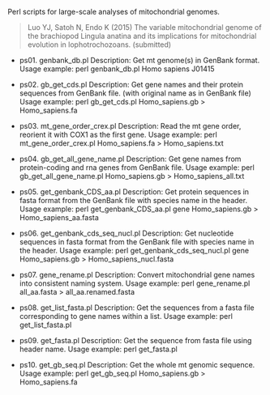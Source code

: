 Perl scripts for large-scale analyses of mitochondrial genomes.


> Luo YJ, Satoh N, Endo K (2015) The variable mitochondrial genome of the brachiopod Lingula anatina and its implications for mitochondrial evolution in lophotrochozoans. (submitted)

* ps01. genbank_db.pl
Description: Get mt genome(s) in GenBank format.
Usage example: perl genbank_db.pl Homo sapiens J01415

* ps02. gb_get_cds.pl
Description: Get gene names and their protein sequences from GenBank file. (with original name as in GenBank file)
Usage example: perl gb_get_cds.pl Homo_sapiens.gb > Homo_sapiens.fa

* ps03. mt_gene_order_crex.pl
Description: Read the mt gene order, reorient it with COX1 as the first gene.
Usage example: perl mt_gene_order_crex.pl Homo_sapiens.fa > Homo_sapiens.txt

* ps04. gb_get_all_gene_name.pl
Description: Get gene names from protein-coding and rna genes from GenBank file.
Usage example: perl gb_get_all_gene_name.pl Homo_sapiens.gb > Homo_sapiens_all.txt

* ps05. get_genbank_CDS_aa.pl
Description: Get protein sequences in fasta format from the GenBank file with species name in the header.
Usage example: perl get_genbank_CDS_aa.pl gene Homo_sapiens.gb > Homo_sapiens_aa.fasta

* ps06. get_genbank_cds_seq_nucl.pl
Description: Get nucleotide sequences in fasta format from the GenBank file with species name in the header.
Usage example: perl get_genbank_cds_seq_nucl.pl gene Homo_sapiens.gb > Homo_sapiens_nucl.fasta

* ps07. gene_rename.pl
Description: Convert mitochondrial gene names into consistent naming system.
Usage example: perl gene_rename.pl all_aa.fasta > all_aa.renamed.fasta

* ps08. get_list_fasta.pl
Description: Get the sequences from a fasta file corresponding to gene names within a list.
Usage example: perl get_list_fasta.pl

* ps09. get_fasta.pl
Description: Get the sequence from fasta file using header name.
Usage example: perl get_fasta.pl

* ps10. get_gb_seq.pl
Description: Get the whole mt genomic sequence.
Usage example: perl get_gb_seq.pl Homo_sapiens.gb > Homo_sapiens.fa
